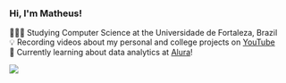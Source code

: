 ### Hi, I'm Matheus!
👩🏻‍🎓 Studying Computer Science at the Universidade de Fortaleza, Brazil <br/>
💡 Recording videos about my personal and college projects on [YouTube](https://www.youtube.com/@matheusnajal) <br/>
💭 Currently learning about data analytics at [Alura](https://www.alura.com.br/)!<br/>

<!-- GitHub stats from https://github.com/anuraghazra/github-readme-stats -->
![](https://github-readme-stats.vercel.app/api?username=matheusnajal&show_icons=true&theme=algolia)